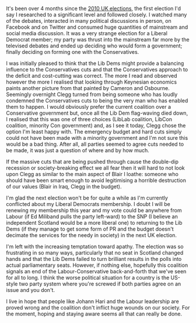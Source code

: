 ---
---
It's been over 4 months since the [2010 UK elections](http://en.wikipedia.org/wiki/United_Kingdom_general_election,_2010), the first election I'd say I researched to a significant level and followed closely. I watched many of the debates, interacted in many political discussions in person, on Facebook and on Twitter and consumed huge quantities of mainstream and social media discussion. It was a very strange election for a Liberal Democrat member; my party was thrust into the mainstream far more by the televised debates and ended up deciding who would form a government; finally deciding on forming one with the Conservatives.

I was initially pleased to think that the Lib Dems might provide a balancing influence to the Conservatives cuts and that the Conservatives approach to the deficit and cost-cutting was correct. The more I read and observed however the more I realised that looking through Keynesian economics paints another picture from that painted by Cameron and Osbourne. Seemingly overnight Clegg turned from being someone who has loudly condemned the Conservatives cuts to being the very man who has enabled them to happen. I would obviously prefer the current coalition over a Conservative government but, once all the Lib Dem flag-waving died down, I realised that this was one of three choices (LibLab coalition, LibCon coalition, minority Con government) and, as I see it today, Clegg chose the option I'm least happy with. The emergency budget and hard cuts simply could not have been made with a minority government and I'm not sure this would be a bad thing. After all, all parties seemed to agree cuts needed to be made, it was just a question of where and by how much.

If the massive cuts that are being pushed through cause the double-dip recession or society-breaking effect we all fear then it will hard to not look upon Clegg as similar to the main aspect of Blair I loathe: someone who should have been smart enough to avoid legitimising a horrible destruction of our values (Blair in Iraq, Clegg in the budget).

I'm glad the next election won't be for quite a while as I'm currently conflicted about my Liberal Democrats membership. I doubt I will be renewing my membership this year and my vote could be anywhere from Labour (if Ed Miliband pulls the party left-ward) to the SNP (I believe an independent Scotland would be a more liberal one) to returning to the Lib Dems (if they manage to get some form of PR and the budget doesn't decimate the services for the needy in society) in the next UK election.

I'm left with the increasing temptation toward apathy. The election was so frustrating in so many ways, particularly that no seat in Scotland changed hands and that the Lib Dems failed to turn brilliant results in the polls into actual parliamentary seats. However, if nothing else, hopefully this coalition signals an end of the Labour-Conservative back-and-forth that we've seen for all to long. I think the worse political situation for a country is the US-style two party system where you're screwed if both parties agree on an issue and you don't.

I live in hope that people like Johann Hari and the Labour leadership are proved wrong and the coalition don't inflict huge wounds on our society. For the moment, hoping and staying aware seems all that can really be done.
